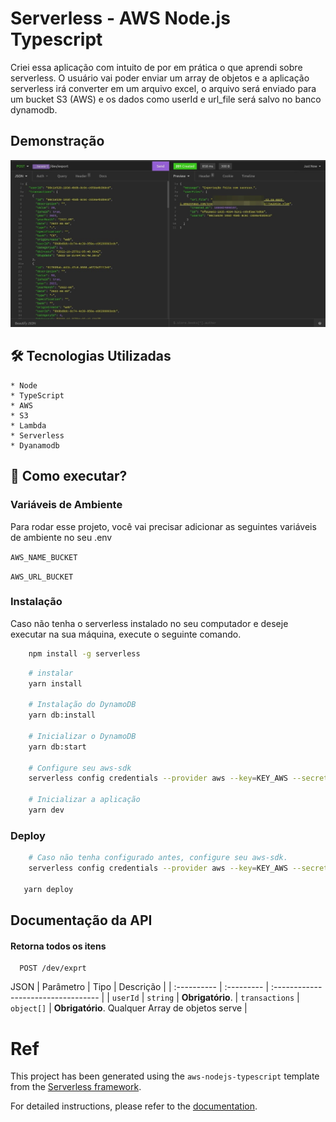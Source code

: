 # Serverless - AWS Node.js Typescript

Criei essa aplicação com intuito de por em prática o que aprendi sobre serverless. O usuário vai poder enviar um array de objetos e a aplicação serverless irá converter em um arquivo excel, o arquivo será enviado para um bucket S3 (AWS) e os dados como userId e url_file será salvo no banco dynamodb.

## Demonstração

<img src="assets/1.jpeg" alt="Imagem da Requesição">

## 🛠 Tecnologias Utilizadas

    * Node
    * TypeScript
    * AWS
    * S3
    * Lambda
    * Serverless
    * Dyanamodb

## 🚀 Como executar?

### Variáveis de Ambiente

Para rodar esse projeto, você vai precisar adicionar as seguintes variáveis de ambiente no seu .env

`AWS_NAME_BUCKET`

`AWS_URL_BUCKET`

### Instalação

Caso não tenha o serverless instalado no seu computador e deseje executar na sua máquina, execute o seguinte comando.

```bash
    npm install -g serverless
```

```bash
    # instalar
    yarn install

    # Instalação do DynamoDB
    yarn db:install

    # Inicializar o DynamoDB
    yarn db:start

    # Configure seu aws-sdk
    serverless config credentials --provider aws --key=KEY_AWS --secret SECRET_KEY_AWS -o

    # Inicializar a aplicação
    yarn dev

```

### Deploy

```bash
    # Caso não tenha configurado antes, configure seu aws-sdk.
    serverless config credentials --provider aws --key=KEY_AWS --secret SECRET_KEY_AWS -o

   yarn deploy

```

## Documentação da API

#### Retorna todos os itens

```http
  POST /dev/exprt
```

JSON
| Parâmetro | Tipo | Descrição |
| :---------- | :--------- | :---------------------------------- |
| `userId` | `string` | **Obrigatório**. |
`transactions` | `object[]` | **Obrigatório**. Qualquer Array de objetos serve |

# Ref

This project has been generated using the `aws-nodejs-typescript` template from the [Serverless framework](https://www.serverless.com/).

For detailed instructions, please refer to the [documentation](https://www.serverless.com/framework/docs/providers/aws/).
